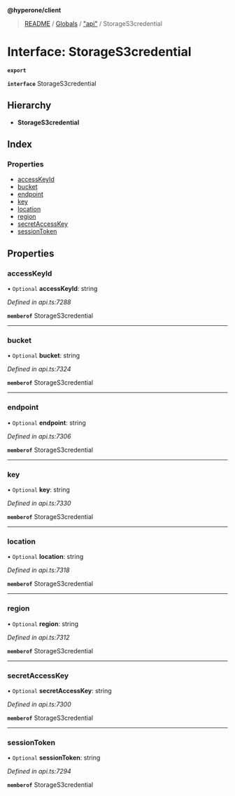**@hyperone/client**

> [README](../README.md) / [Globals](../globals.md) / ["api"](../modules/_api_.md) / StorageS3credential

# Interface: StorageS3credential

**`export`** 

**`interface`** StorageS3credential

## Hierarchy

* **StorageS3credential**

## Index

### Properties

* [accessKeyId](_api_.storages3credential.md#accesskeyid)
* [bucket](_api_.storages3credential.md#bucket)
* [endpoint](_api_.storages3credential.md#endpoint)
* [key](_api_.storages3credential.md#key)
* [location](_api_.storages3credential.md#location)
* [region](_api_.storages3credential.md#region)
* [secretAccessKey](_api_.storages3credential.md#secretaccesskey)
* [sessionToken](_api_.storages3credential.md#sessiontoken)

## Properties

### accessKeyId

• `Optional` **accessKeyId**: string

*Defined in api.ts:7288*

**`memberof`** StorageS3credential

___

### bucket

• `Optional` **bucket**: string

*Defined in api.ts:7324*

**`memberof`** StorageS3credential

___

### endpoint

• `Optional` **endpoint**: string

*Defined in api.ts:7306*

**`memberof`** StorageS3credential

___

### key

• `Optional` **key**: string

*Defined in api.ts:7330*

**`memberof`** StorageS3credential

___

### location

• `Optional` **location**: string

*Defined in api.ts:7318*

**`memberof`** StorageS3credential

___

### region

• `Optional` **region**: string

*Defined in api.ts:7312*

**`memberof`** StorageS3credential

___

### secretAccessKey

• `Optional` **secretAccessKey**: string

*Defined in api.ts:7300*

**`memberof`** StorageS3credential

___

### sessionToken

• `Optional` **sessionToken**: string

*Defined in api.ts:7294*

**`memberof`** StorageS3credential
